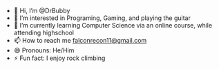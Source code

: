 - 👋 Hi, I’m @DrBubby
- 👀 I’m interested in Programing, Gaming, and playing the guitar
- 🌱 I’m currently learning Computer Science via an online course, while attending highschool
- 📫 How to reach me falconrecon11@gmail.com
- 😄 Pronouns: He/Him
- ⚡ Fun fact: I enjoy rock climbing
